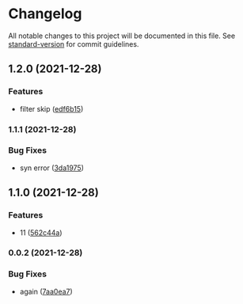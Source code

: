 # Changelog

All notable changes to this project will be documented in this file. See [standard-version](https://github.com/conventional-changelog/standard-version) for commit guidelines.

## 1.2.0 (2021-12-28)


### Features

* filter skip ([edf6b15](https://github.com/daichangxin/js.layabox-core/commit/edf6b150648bb8393a45d9a8c81d7e3d9d32efbc))

### 1.1.1 (2021-12-28)


### Bug Fixes

* syn error ([3da1975](https://github.com/daichangxin/js.layabox-core/commit/3da19754a4c28b525b3355530056e0111527a9e9))

## 1.1.0 (2021-12-28)


### Features

* 11 ([562c44a](https://github.com/daichangxin/js.layabox-core/commit/562c44a2e8f8a6b2142714a54df32ce165739634))

### 0.0.2 (2021-12-28)


### Bug Fixes

* again ([7aa0ea7](https://github.com/daichangxin/js.layabox-core/commit/7aa0ea76e94e1a0522d86b39a0eafbeb4d0609b4))
